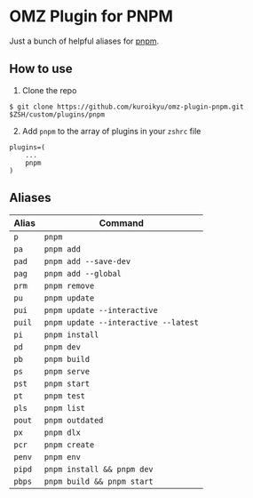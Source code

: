 # OMZ Plugin for PNPM

Just a bunch of helpful aliases for [pnpm](https://pnpm.io/).

## How to use

1. Clone the repo

```shell
$ git clone https://github.com/kuroikyu/omz-plugin-pnpm.git $ZSH/custom/plugins/pnpm
```

2. Add `pnpm` to the array of plugins in your `zshrc` file

```shell
plugins=(
    ...
    pnpm
)
```

## Aliases

| Alias  | Command                              |
| ------ | ------------------------------------ |
| `p`    | `pnpm`                               |
| `pa`   | `pnpm add`                           |
| `pad`  | `pnpm add --save-dev`                |
| `pag`  | `pnpm add --global`                  |
| `prm`  | `pnpm remove`                        |
| `pu`   | `pnpm update`                        |
| `pui`  | `pnpm update --interactive`          |
| `puil` | `pnpm update --interactive --latest` |
| `pi`   | `pnpm install`                       |
| `pd`   | `pnpm dev`                           |
| `pb`   | `pnpm build`                         |
| `ps`   | `pnpm serve`                         |
| `pst`  | `pnpm start`                         |
| `pt`   | `pnpm test`                          |
| `pls`  | `pnpm list`                          |
| `pout` | `pnpm outdated`                      |
| `px`   | `pnpm dlx`                           |
| `pcr`  | `pnpm create`                        |
| `penv` | `pnpm env`                           |
| `pipd` | `pnpm install && pnpm dev`           |
| `pbps` | `pnpm build && pnpm start`           |
